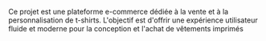 Ce projet est une plateforme e-commerce dédiée à la vente et à la personnalisation de t-shirts. L'objectif est d'offrir une expérience utilisateur fluide et moderne pour la conception et l'achat de vêtements imprimés